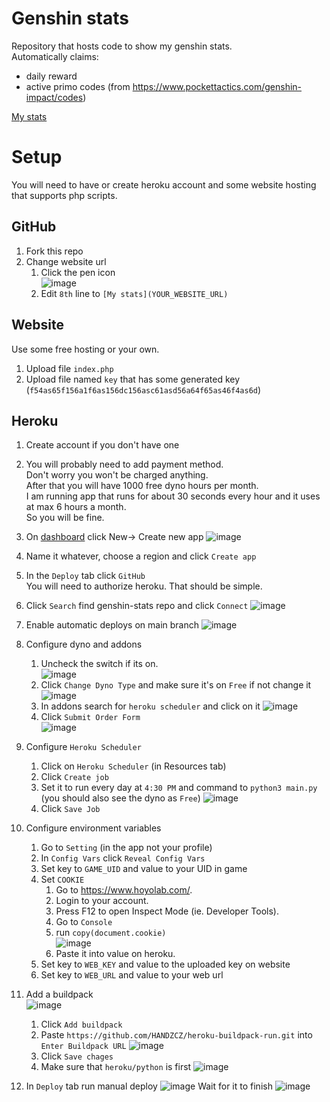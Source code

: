 # Genshin stats

Repository that hosts code to show my genshin stats.\
Automatically claims:
- daily reward
- active primo codes (from <https://www.pockettactics.com/genshin-impact/codes>)

[My stats](http://handz-genshin-stats.euweb.cz/)

# Setup

You will need to have or create heroku account and some website hosting that supports php scripts.

## GitHub

1. Fork this repo
1. Change website url
   1. Click the pen icon\
      ![image](https://user-images.githubusercontent.com/35496843/178002976-8c978699-cd1c-43cc-be9a-da098d516972.png)
   1. Edit ``8th`` line to ``[My stats](YOUR_WEBSITE_URL)`` 

## Website

Use some free hosting or your own.

1. Upload file ``index.php``
1. Upload file named ``key`` that has some generated key (``f54as65f156a1f6as156dc156asc61asd56a64f65as46f4as6d``)

## Heroku

1. Create account if you don't have one
1. You will probably need to add payment method.\
   Don't worry you won't be charged anything.\
   After that you will have 1000 free dyno hours per month.\
   I am running app that runs for about 30 seconds every hour and it uses at max 6 hours a month.\
   So you will be fine.
1. On [dashboard](https://dashboard.heroku.com/apps) click New-> Create new app
   ![image](https://user-images.githubusercontent.com/35496843/177956811-e6e5d30c-063c-47a4-b260-21bcd8213391.png)
1. Name it whatever, choose a region and click ``Create app``
1. In the ``Deploy`` tab click ``GitHub``\
   You will need to authorize heroku. That should be simple.
1. Click ``Search`` find genshin-stats repo and click ``Connect``
   ![image](https://user-images.githubusercontent.com/35496843/177958036-5a40ac57-d645-45b7-8ab2-aa686b0fe527.png)
1. Enable automatic deploys on main branch
   ![image](https://user-images.githubusercontent.com/35496843/177958451-9be0610b-af35-405b-8bcf-04699d781605.png)
1. Configure dyno and addons
   1. Uncheck the switch if its on.\
      ![image](https://user-images.githubusercontent.com/35496843/177959514-1372396d-c25e-46a7-927a-9b24cb65135e.png)
   1. Click ``Change Dyno Type`` and make sure it's on ``Free`` if not change it
      ![image](https://user-images.githubusercontent.com/35496843/177960179-dd808431-031d-4666-88f0-bb3bb4cfb15c.png)
   1. In addons search for ``heroku scheduler`` and click on it
      ![image](https://user-images.githubusercontent.com/35496843/177960454-83f896ec-96c5-4e3d-84e2-bd8399b88f07.png)
   1. Click ``Submit Order Form``\
      ![image](https://user-images.githubusercontent.com/35496843/177961065-fd1cc737-68aa-4be9-88be-0af61ad89d5b.png)
1. Configure ``Heroku Scheduler``
   1. Click on ``Heroku Scheduler`` (in Resources tab)
   1. Click ``Create job``
   1. Set it to run every day at ``4:30 PM`` and command to ``python3 main.py`` (you should also see the dyno as ``Free``)
   ![image](https://user-images.githubusercontent.com/35496843/177962000-db2e6a90-b20f-424c-8f50-d3d772de6a2d.png)
   1. Click ``Save Job``
1. Configure environment variables
   1. Go to ``Setting`` (in the app not your profile)
   1. In ``Config Vars`` click ``Reveal Config Vars``
   1. Set key to ``GAME_UID`` and value to your UID in game
   1. Set ``COOKIE``
      1. Go to <https://www.hoyolab.com/>.
      1. Login to your account.
      1. Press F12 to open Inspect Mode (ie. Developer Tools).
      1. Go to ``Console``
      1. run ``copy(document.cookie)``\
         ![image](https://user-images.githubusercontent.com/35496843/177964372-27a455e8-d7e5-4fb7-bd40-c91b657dc538.png)
      1. Paste it into value on heroku.
   1. Set key to ``WEB_KEY`` and value to the uploaded key on website
   1. Set key to ``WEB_URL`` and value to your web url
1. Add a buildpack\
      ![image](https://user-images.githubusercontent.com/35496843/178105612-9c18a2a1-b4af-4828-a677-e72aa882fc02.png)
   1. Click ``Add buildpack``
   1. Paste ``https://github.com/HANDZCZ/heroku-buildpack-run.git`` into ``Enter Buildpack URL``
      ![image](https://user-images.githubusercontent.com/35496843/178105733-0132fb31-5675-425d-939f-81bbfa2fcdb3.png)
   1. Click ``Save chages``
   1. Make sure that ``heroku/python`` is first
      ![image](https://user-images.githubusercontent.com/35496843/178105838-150a4a80-102e-4038-a1d0-156be061c8bd.png)

1. In ``Deploy`` tab run manual deploy
   ![image](https://user-images.githubusercontent.com/35496843/177958719-bb6d437e-23d4-4c31-a814-c2ef3000e4ca.png)
   Wait for it to finish
   ![image](https://user-images.githubusercontent.com/35496843/177959041-54fdca93-8e4d-42bf-9bf6-3d9379d231c5.png)

